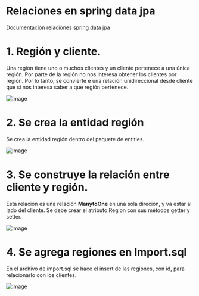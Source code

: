 # Relaciones en spring data jpa

[Documentación relaciones spring data jpa](https://www.adictosaltrabajo.com/2020/04/02/hibernate-onetoone-onetomany-manytoone-y-manytomany/)

# 1. Región y cliente. 

Una región tiene uno o muchos clientes y un cliente pertenece a una única región. Por parte de la región no nos interesa obtener los clientes por región. Por lo tanto, se convierte e una relación unidireccional desde cliente que si nos interesa saber a que región pertenece.  

![image](https://user-images.githubusercontent.com/31961588/156847559-791a4e02-125d-402e-925a-27cd0be338e9.png)

# 2. Se crea la entidad región

Se crea la entidad región dentro del paquete de entities. 

![image](https://github.com/crodrigr/spring-boot-angular-confenalco/assets/31961588/49ace39b-6b91-4890-a09e-55948fdfb2cb)

# 3. Se construye la relación entre cliente y región. 

Esta relación es una relación **ManytoOne** en una sola direción, y va estar al lado del cliente. Se debe crear el atributo Region con sus métodos getter y setter.

![image](https://github.com/crodrigr/spring-boot-angular-confenalco/assets/31961588/9fd40234-a99f-46f8-b595-5ae24b90f96a)

# 4. Se agrega regiones en Import.sql

En el archivo de import.sql se hace el insert de las regiones, con id, para relacionarlo con los clientes.

![image](https://github.com/crodrigr/spring-boot-angular-confenalco/assets/31961588/406a118f-c8d1-4d25-acdf-954ae2a353d8)
